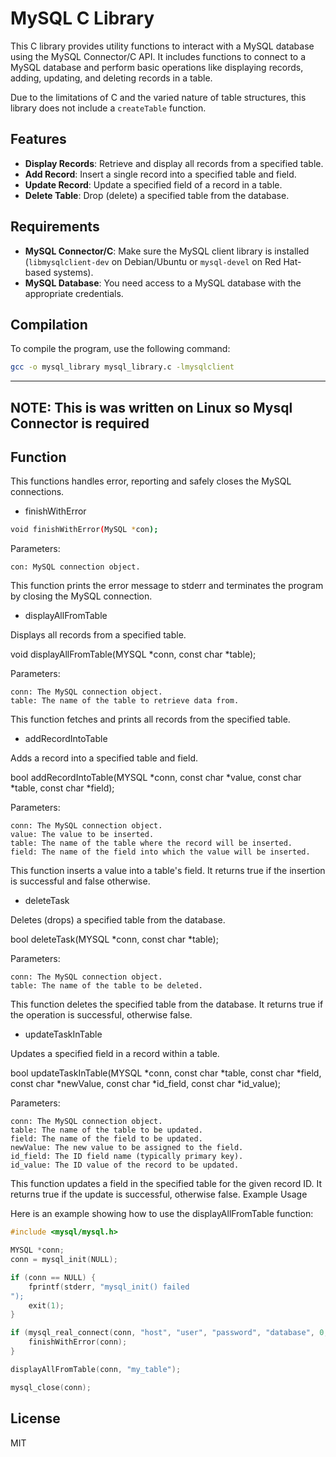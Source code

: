 
# MySQL C Library

This C library provides utility functions to interact with a MySQL database using the MySQL Connector/C API. It includes functions to connect to a MySQL database and perform basic operations like displaying records, adding, updating, and deleting records in a table. 

Due to the limitations of C and the varied nature of table structures, this library does not include a `createTable` function.

## Features

- **Display Records**: Retrieve and display all records from a specified table.
- **Add Record**: Insert a single record into a specified table and field.
- **Update Record**: Update a specified field of a record in a table.
- **Delete Table**: Drop (delete) a specified table from the database.

## Requirements

- **MySQL Connector/C**: Make sure the MySQL client library is installed (`libmysqlclient-dev` on Debian/Ubuntu or `mysql-devel` on Red Hat-based systems).
- **MySQL Database**: You need access to a MySQL database with the appropriate credentials.

## Compilation

To compile the program, use the following command:

```bash
gcc -o mysql_library mysql_library.c -lmysqlclient
```
---
**NOTE**:
This is was written on Linux so Mysql Connector is required
---

## Function

This functions handles error, reporting and safely closes the MySQL connections.
* finishWithError
```bash
void finishWithError(MySQL *con);
```
Parameters:

    con: MySQL connection object.

This function prints the error message to stderr and terminates the program by closing the MySQL connection.
* displayAllFromTable

Displays all records from a specified table.

void displayAllFromTable(MYSQL *conn, const char *table);

Parameters:

    conn: The MySQL connection object.
    table: The name of the table to retrieve data from.

This function fetches and prints all records from the specified table.
* addRecordIntoTable

Adds a record into a specified table and field.

bool addRecordIntoTable(MYSQL *conn, const char *value, const char *table, const char *field);

Parameters:

    conn: The MySQL connection object.
    value: The value to be inserted.
    table: The name of the table where the record will be inserted.
    field: The name of the field into which the value will be inserted.

This function inserts a value into a table's field. It returns true if the insertion is successful and false otherwise.
* deleteTask

Deletes (drops) a specified table from the database.

bool deleteTask(MYSQL *conn, const char *table);

Parameters:

    conn: The MySQL connection object.
    table: The name of the table to be deleted.

This function deletes the specified table from the database. It returns true if the operation is successful, otherwise false.
* updateTaskInTable

Updates a specified field in a record within a table.

bool updateTaskInTable(MYSQL *conn, const char *table, const char *field, const char *newValue, const char *id_field, const char *id_value);

Parameters:

    conn: The MySQL connection object.
    table: The name of the table to be updated.
    field: The name of the field to be updated.
    newValue: The new value to be assigned to the field.
    id_field: The ID field name (typically primary key).
    id_value: The ID value of the record to be updated.

This function updates a field in the specified table for the given record ID. It returns true if the update is successful, otherwise false.
Example Usage

Here is an example showing how to use the displayAllFromTable function:
```C
#include <mysql/mysql.h>

MYSQL *conn;
conn = mysql_init(NULL);

if (conn == NULL) {
    fprintf(stderr, "mysql_init() failed
");
    exit(1);
}

if (mysql_real_connect(conn, "host", "user", "password", "database", 0, NULL, 0) == NULL) {
    finishWithError(conn);
}

displayAllFromTable(conn, "my_table");

mysql_close(conn);
```
## License

MIT
